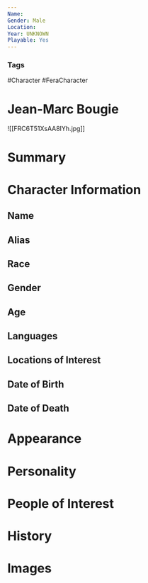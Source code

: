 ```yaml
---
Name: 
Gender: Male
Location: 
Year: UNKNOWN
Playable: Yes
---
```


### Tags
#Character #FeraCharacter 

# Jean-Marc Bougie
![[FRC6T51XsAA8IYh.jpg]]

# Summary


# Character Information

## Name

## Alias

## Race

## Gender

## Age

## Languages

## Locations of Interest

## Date of Birth

## Date of Death

# Appearance

# Personality

# People of Interest

# History

# Images
